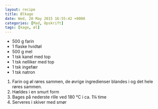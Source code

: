 ```yaml
---
layout: recipe
title: Ølkage
date: Wed, 20 May 2015 16:55:42 +0000
categories: [Mad, Opskrift]
tags: [kage, øl]
---
```



*  500 g farin
*  1 flaske hvidtøl
*  500 g mel
*  1 tsk kanel med top
*  1 tsk nelliker med top
*  1 tsk ingefær
*  1 tsk natron



1. Farin og øl røres sammen, de øvrige ingredienser blandes i og det hele røres sammen.
1. Hældes i en smurt form
1. Bages på nederste rille ved 180 °C i ca. 1¼ time
1. Serveres i skiver med smør
